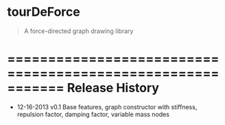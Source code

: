 tourDeForce
===========

>A force-directed graph drawing library

===========================================================
Release History
===========================================================
* 12-16-2013    v0.1    Base features, graph constructor with stiffness, repulsion
factor, damping factor, variable mass nodes



